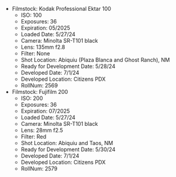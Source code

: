 - Filmstock: Kodak Professional Ektar 100
    - ISO: 100
    - Exposures: 36
    - Expiration: 05/2025
    - Loaded Date: 5/27/24
    - Camera: Minolta SR-T101 black
    - Lens: 135mm f2.8
    - Filter: None
    - Shot Location: Abiquiu (Plaza Blanca and Ghost Ranch), NM 
    - Ready for Development Date: 5/28/24
    - Developed Date: 7/1/24
    - Developed Location: Citizens PDX
    - RollNum: 2569
- Filmstock: Fujifilm 200
    - ISO: 200
    - Exposures: 36
    - Expiration: 07/2025
    - Loaded Date: 5/27/24
    - Camera: Minolta SR-T101 black
    - Lens: 28mm f2.5
    - Filter: Red
    - Shot Location: Abiquiu and Taos, NM
    - Ready for Development Date: 5/30/24
    - Developed Date: 7/1/24
    - Developed Location: Citizens PDX
    - RollNum: 2579
